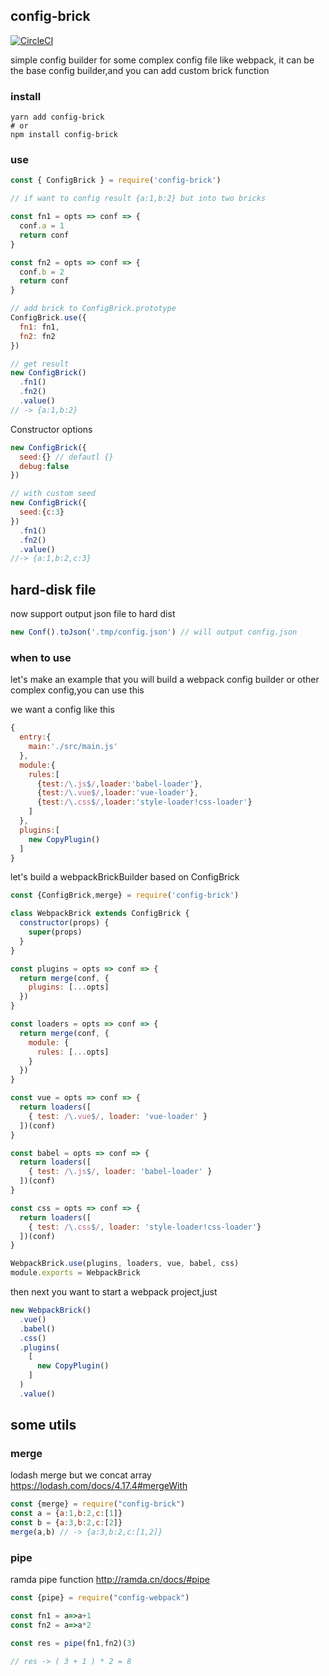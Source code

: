## config-brick

[![CircleCI](https://circleci.com/gh/FlynnLeeGit/config-brick.svg?style=svg)](https://circleci.com/gh/FlynnLeeGit/config-brick)

simple config builder for some complex config file like webpack, it can be the base config builder,and you can add custom brick function

### install

```shell
yarn add config-brick
# or
npm install config-brick
```

### use

```js
const { ConfigBrick } = require('config-brick')

// if want to config result {a:1,b:2} but into two bricks

const fn1 = opts => conf => {
  conf.a = 1
  return conf
}

const fn2 = opts => conf => {
  conf.b = 2
  return conf
}

// add brick to ConfigBrick.prototype
ConfigBrick.use({
  fn1: fn1,
  fn2: fn2
})

// get result
new ConfigBrick()
  .fn1()
  .fn2()
  .value()
// -> {a:1,b:2}
```

Constructor options

```js
new ConfigBrick({
  seed:{} // defautl {}
  debug:false
})

// with custom seed
new ConfigBrick({
  seed:{c:3}
})
  .fn1()
  .fn2()
  .value()
//-> {a:1,b:2,c:3}
```

## hard-disk file

now support output json file to hard dist

```js
new Conf().toJson('.tmp/config.json') // will output config.json
```

### when to use

let's make an example that you will build a webpack config builder or other complex config,you can use this

we want a config like this

```js
{
  entry:{
    main:'./src/main.js'
  },
  module:{
    rules:[
      {test:/\.js$/,loader:'babel-loader'},
      {test:/\.vue$/,loader:'vue-loader'},
      {test:/\.css$/,loader:'style-loader!css-loader'}
    ]
  },
  plugins:[
    new CopyPlugin()
  ]
}
```

let's build a webpackBrickBuilder based on ConfigBrick

```js
const {ConfigBrick,merge} = require('config-brick')

class WebpackBrick extends ConfigBrick {
  constructor(props) {
    super(props)
  }
}

const plugins = opts => conf => {
  return merge(conf, {
    plugins: [...opts]
  })
}

const loaders = opts => conf => {
  return merge(conf, {
    module: {
      rules: [...opts]
    }
  })
}

const vue = opts => conf => {
  return loaders([
    { test: /\.vue$/, loader: 'vue-loader' }
  ])(conf)
}

const babel = opts => conf => {
  return loaders([
    { test: /\.js$/, loader: 'babel-loader' }
  ])(conf)
}

const css = opts => conf => {
  return loaders([
    { test: /\.css$/, loader: 'style-loader!css-loader'}
  ])(conf)
}

WebpackBrick.use(plugins, loaders, vue, babel, css)
module.exports = WebpackBrick
```

then next you want to start a webpack project,just
```js
new WebpackBrick()
  .vue()
  .babel()
  .css()
  .plugins(
    [
      new CopyPlugin()
    ]
  )
  .value()

```


## some utils 

### merge
lodash merge but we concat array
https://lodash.com/docs/4.17.4#mergeWith

```js
const {merge} = require("config-brick")
const a = {a:1,b:2,c:[1]}
const b = {a:3,b:2,c:[2]}
merge(a,b) // -> {a:3,b:2,c:[1,2]}

```

### pipe 
ramda pipe function
http://ramda.cn/docs/#pipe
```js
const {pipe} = require("config-webpack")

const fn1 = a=>a+1
const fn2 = a=>a*2

const res = pipe(fn1,fn2)(3)

// res -> ( 3 + 1 ) * 2 = 8

```